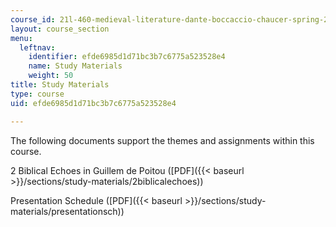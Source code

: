 ```yaml
---
course_id: 21l-460-medieval-literature-dante-boccaccio-chaucer-spring-2005
layout: course_section
menu:
  leftnav:
    identifier: efde6985d1d71bc3b7c6775a523528e4
    name: Study Materials
    weight: 50
title: Study Materials
type: course
uid: efde6985d1d71bc3b7c6775a523528e4

---
```


The following documents support the themes and assignments within this course.

2 Biblical Echoes in Guillem de Poitou ([PDF]({{< baseurl >}}/sections/study-materials/2biblicalechoes))

Presentation Schedule ([PDF]({{< baseurl >}}/sections/study-materials/presentationsch))